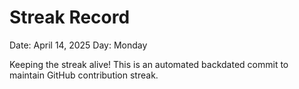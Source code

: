 # Streak Record

Date: April 14, 2025
Day: Monday

Keeping the streak alive! This is an automated backdated commit to maintain GitHub contribution streak.